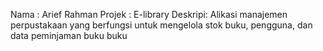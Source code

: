 Nama : Arief Rahman
Projek : E-library
Deskripi: Alikasi manajemen perpustakaan yang berfungsi untuk mengelola stok buku, pengguna, dan data peminjaman buku buku
